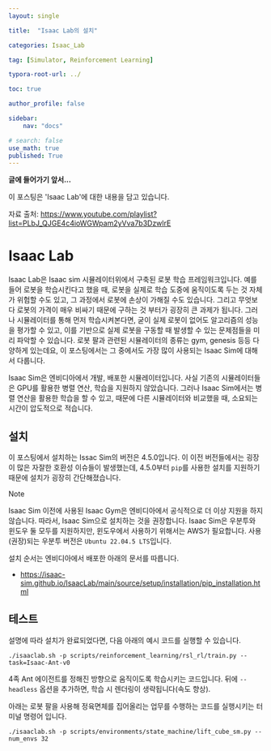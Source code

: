 ```yaml
---
layout: single

title:  "Isaac Lab의 설치"

categories: Isaac_Lab

tag: [Simulator, Reinforcement Learning]

typora-root-url: ../

toc: true

author_profile: false

sidebar:
    nav: "docs"

# search: false
use_math: true
published: True
---
```




**글에 들어가기 앞서...**

이 포스팅은 'Isaac Lab'에 대한 내용을 담고 있습니다.



자료 출처: <https://www.youtube.com/playlist?list=PLbJ_QJGE4c4ioWGWpam2yVva7b3DzwlrE>









# Isaac Lab

Isaac Lab은 Isaac sim 시뮬레이터위에서 구축된 로봇 학습 프레임워크입니다. 예를 들어 로봇을 학습시킨다고 했을 때, 로봇을 실제로 학습 도중에 움직이도록 두는 것 자체가 위험할 수도 있고, 그 과정에서 로봇에 손상이 가해질 수도 있습니다. 그리고 무엇보다 로봇의 가격이 매우 비싸기 때문에 구하는 것 부터가 굉장히 큰 과제가 됩니다. 그러나 시뮬레이터를 통해 먼저 학습시켜본다면, 굳이 실제 로봇이 없어도 알고리즘의 성능을 평가할 수 있고, 이를 기반으로 실제 로봇을 구동할 때 발생할 수 있는 문제점들을 미리 파악할 수 있습니다. 로봇 팔과 관련된 시뮬레이터의 종류는 gym, genesis 등등 다양하게 있는데요, 이 포스팅에서는 그 중에서도 가장 많이 사용되는 Isaac Sim에 대해서 다룹니다.

Isaac Sim은 엔비디아에서 개발, 배포한 시뮬레이터입니다. 사실 기존의 시뮬레이터들은 GPU를 활용한 병렬 연산, 학습을 지원하지 않았습니다. 그러나 Isaac Sim에서는 병렬 연산을 활용한 학습을 할 수 있고, 때문에 다른 시뮬레이터와 비교했을 때, 소요되는 시간이 압도적으로 적습니다.







## 설치

이 포스팅에서 설치하는 Issac Sim의 버전은 4.5.0입니다. 이 이전 버전들에서는 굉장이 많은 자잘한 호환성 이슈들이 발생했는데, 4.5.0부터 `pip`를 사용한 설치를 지원하기 때문에 설치가 굉장히 간단해졌습니다.



> [!NOTE]
>
> Isaac Sim 이전에 사용된 Isaac Gym은 엔비디아에서 공식적으로 더 이상 지원을 하지 않습니다. 따라서, Isaac Sim으로 설치하는 것을 권장합니다. Isaac Sim은 우분투와 윈도우 둘 모두를 지원하지만, 윈도우에서 사용하기 위해서는 AWS가 필요합니다. 사용(권장)되는 우분투 버전은 `Ubuntu 22.04.5 LTS`입니다.



설치 순서는 엔비디아에서 배포한 아래의 문서를 따릅니다.

- <https://isaac-sim.github.io/IsaacLab/main/source/setup/installation/pip_installation.html>







## 테스트

설명에 따라 설치가 완료되었다면, 다음 아래의 예시 코드를 실행할 수 있습니다.

```
./isaaclab.sh -p scripts/reinforcement_learning/rsl_rl/train.py --task=Isaac-Ant-v0
```



4족 Ant 에이전트를 정해진 방향으로 움직이도록 학습시키는 코드입니다. 뒤에 `--headless` 옵션을 추가하면, 학습 시 렌더링이 생략됩니다(속도 향상).



아래는 로봇 팔을 사용해 정육면체를 집어올리는 업무를 수행하는 코드를 실행시키는  터미널 명령어 입니다.

```
./isaaclab.sh -p scripts/environments/state_machine/lift_cube_sm.py --num_envs 32

```




















